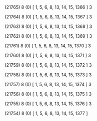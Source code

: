 (21765) 8 (0) [ 1, 5, 6, 8, 13, 14, 15, 1366 ] 3 


(21764) 8 (0) [ 1, 5, 6, 8, 13, 14, 15, 1367 ] 3 


(21763) 8 (0) [ 1, 5, 6, 8, 13, 14, 15, 1368 ] 3 


(21762) 8 (0) [ 1, 5, 6, 8, 13, 14, 15, 1369 ] 3 


(21761) 8 (0) [ 1, 5, 6, 8, 13, 14, 15, 1370 ] 3 


(21760) 8 (0) [ 1, 5, 6, 8, 13, 14, 15, 1371 ] 3 


(21759) 8 (0) [ 1, 5, 6, 8, 13, 14, 15, 1372 ] 3 


(21758) 8 (0) [ 1, 5, 6, 8, 13, 14, 15, 1373 ] 3 


(21757) 8 (0) [ 1, 5, 6, 8, 13, 14, 15, 1374 ] 3 


(21756) 8 (0) [ 1, 5, 6, 8, 13, 14, 15, 1375 ] 3 


(21755) 8 (0) [ 1, 5, 6, 8, 13, 14, 15, 1376 ] 3 


(21754) 8 (0) [ 1, 5, 6, 8, 13, 14, 15, 1377 ]  

